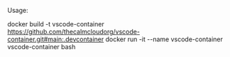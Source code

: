 Usage:

docker build -t vscode-container https://github.com/thecalmcloudorg/vscode-container.git#main:.devcontainer
docker run -it --name vscode-container vscode-container bash
